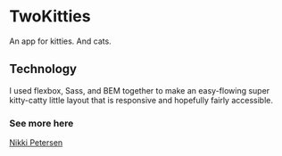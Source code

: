 # TwoKitties
An app for kitties. And cats.

## Technology
I used flexbox, Sass, and BEM together to make an easy-flowing super kitty-catty little layout that is responsive 
and hopefully fairly accessible. 

### See more here
[Nikki Petersen](http://nikkipetersen.dev)

